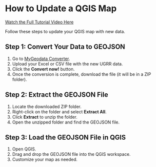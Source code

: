 # How to Update a QGIS Map

[Watch the Full Tutorial Video Here](https://youtu.be/Zb_PTz_9ktw)

Follow these steps to update your QGIS map with new data.

## Step 1: Convert Your Data to GEOJSON
1. Go to [MyGeodata Converter](https://mygeodata.cloud/converter/xls-to-geojson).
2. Upload your Excel or CSV file with the new UGRR data.
3. Click the **Convert now!** button.
4. Once the conversion is complete, download the file (it will be in a ZIP folder).

## Step 2: Extract the GEOJSON File
1. Locate the downloaded ZIP folder.
2. Right-click on the folder and select **Extract All**.
3. Click **Extract** to unzip the folder.
4. Open the unzipped folder and find the GEOJSON file.

## Step 3: Load the GEOJSON File in QGIS
1. Open QGIS.
2. Drag and drop the GEOJSON file into the QGIS workspace.
3. Customize your map as needed.


